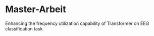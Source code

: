 # Master-Arbeit
Enhancing the frequency utilization capability of Transformer on EEG classification task
